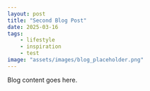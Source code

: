 ```yaml
---
layout: post
title: "Second Blog Post"
date: 2025-03-16
tags: 
    - lifestyle
    - inspiration
    - test
image: "assets/images/blog_placeholder.png"
---
```

Blog content goes here.